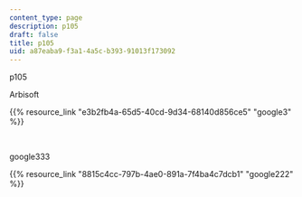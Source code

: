 ```yaml
---
content_type: page
description: p105
draft: false
title: p105
uid: a87eaba9-f3a1-4a5c-b393-91013f173092
---
```

p105

Arbisoft

{{% resource_link "e3b2fb4a-65d5-40cd-9d34-68140d856ce5" "google3" %}}

 

google333

{{% resource_link "8815c4cc-797b-4ae0-891a-7f4ba4c7dcb1" "google222" %}}